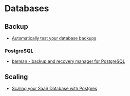 # Databases

## Backup
- [Automatically test your database backups](https://marco.org/2017/02/01/db-backup-testing)

### PostgreSQL
- [barman - backup and recovery manager for PostgreSQL](http://www.pgbarman.org/)

## Scaling

- [Scaling your SaaS Database with Postgres](https://www.youtube.com/watch?v=1EiGdGuu5es)
